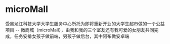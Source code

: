 # microMall
受黑龙江科技大学大学生服务中心所托为即将重新开业的大学生超市做的一个公益项目 -- 微商城（microMall），由我和我的三个室友还有我可爱的女朋友共同完成，任务安排女孩子做前端，男孩子做后台，其中阿布做安卓端 
